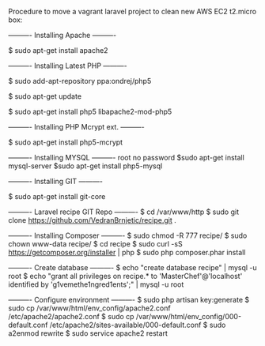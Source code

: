 Procedure to move a vagrant laravel project to clean new AWS EC2 t2.micro box:

———- Installing Apache ———-

$ sudo apt-get install apache2 

———- Installing Latest PHP ———-

$ sudo add-apt-repository ppa:ondrej/php5

$ sudo apt-get update

$ sudo apt-get install php5 libapache2-mod-php5

———- Installing PHP Mcrypt ext. ———-

$ sudo apt-get install php5-mcrypt

———- Installing MYSQL ———-
root no password
$sudo apt-get install mysql-server
$sudo apt-get install php5-mysql

———- Installing GIT ———-

$ sudo apt-get install git-core

———- Laravel recipe GIT Repo ———-
$ cd /var/www/http
$ sudo git clone https://github.com/VedranBrnjetic/recipe.git .

———- Installing Composer ———-
$ sudo chmod -R 777 recipe/
$ sudo chown www-data recipe/
$ cd recipe
$ sudo curl -sS https://getcomposer.org/installer | php
$ sudo php composer.phar install

———- Create database ———-
$ echo "create database recipe" | mysql -u root
$ echo "grant all privileges on recipe.* to 'MasterChef'@'localhost' identified by 'g1vemethe1ngred1ents';" | mysql -u root

———- Configure environment ———-
$ sudo php artisan key:generate
$ sudo cp /var/www/html/env_config/apache2.conf /etc/apache2/apache2.conf
$ sudo cp /var/www/html/env_config/000-default.conf /etc/apache2/sites-available/000-default.conf
$ sudo a2enmod rewrite
$ sudo service apache2 restart
